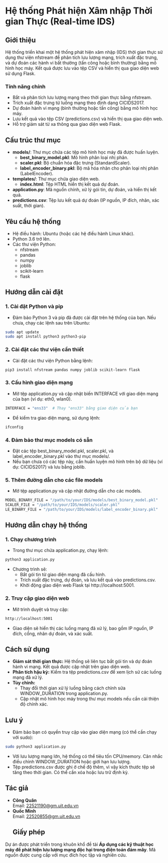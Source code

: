 # Hệ thống Phát hiện Xâm nhập Thời gian Thực (Real-time IDS)
## Giới thiệu
Hệ thống triển khai một hệ thống phát hiện xâm nhập (IDS) thời gian thực sử dụng thư viện nfstream để phân tích lưu lượng mạng, trích xuất đặc trưng, và dự đoán các hành vi bất thường (tấn công hoặc bình thường) bằng mô hình học máy. Kết quả được lưu vào tệp CSV và hiển thị qua giao diện web sử dụng Flask.
### Tính năng chính
- Bắt và phân tích lưu lượng mạng theo thời gian thực bằng nfstream.
- Trích xuất đặc trưng từ luồng mạng theo định dạng CICIDS2017.
- Dự đoán hành vi mạng (bình thường hoặc tấn công) bằng mô hình học máy.
- Lưu kết quả vào tệp CSV (predictions.csv) và hiển thị qua giao diện web.
- Hỗ trợ giám sát từ xa thông qua giao diện web Flask.
## Cấu trúc thư mục
- **models/**: Thư mục chứa các tệp mô hình học máy đã được huấn luyện.  
  - **best_binary_model.pkl**: Mô hình phân loại nhị phân.  
  - **scaler.pkl**: Bộ chuẩn hóa đặc trưng (StandardScaler).  
  - **label_encoder_binary.pkl**: Bộ mã hóa nhãn cho phân loại nhị phân (LabelEncoder).  
- **templates/**: Thư mục chứa giao diện web.  
  - **index.html**: Tệp HTML hiển thị kết quả dự đoán.  
- **application.py**: Mã nguồn chính, xử lý gói tin, dự đoán, và hiển thị kết quả.  
- **predictions.csv**: Tệp lưu kết quả dự đoán (IP nguồn, IP đích, nhãn, xác suất, thời gian).  
## Yêu cầu hệ thống
- Hệ điều hành: Ubuntu (hoặc các hệ điều hành Linux khác).
- Python 3.6 trở lên.
- Các thư viện Python:
  - nfstream
  - pandas
  - numpy
  - joblib
  - scikit-learn
  - flask
## Hướng dẫn cài đặt

### 1. Cài đặt Python và pip
- Đảm bảo Python 3 và pip đã được cài đặt trên hệ thống của bạn. Nếu chưa, chạy các lệnh sau trên Ubuntu:
```bash
sudo apt update
sudo apt install python3 python3-pip
```
### 2. Cài đặt các thư viện cần thiết
- Cài đặt các thư viện Python bằng lệnh:
```bash
pip3 install nfstream pandas numpy joblib scikit-learn flask
```
### 3. Cấu hình giao diện mạng
- Mở tệp application.py và cập nhật biến INTERFACE với giao diện mạng của bạn (ví dụ: eth0, wlan0).
```bash
INTERFACE = "ens33"  # Thay "ens33" bằng giao diện của bạn
```
- Để kiểm tra giao diện mạng, sử dụng lệnh:
```bash
ifconfig
```
### 4. Đảm bảo thư mục models có sẵn
- Đặt các tệp best_binary_model.pkl, scaler.pkl, và label_encoder_binary.pkl vào thư mục models/.
- Nếu bạn chưa có các tệp này, cần huấn luyện mô hình trên bộ dữ liệu (ví dụ: CICIDS2017) và lưu bằng joblib.
### 5. Thêm đường dẫn cho các file models
- Mở tệp application.py và cập nhật đường dẫn cho các models.
```bash
MODEL_BINARY_FILE = "/path/to/your/IDS/models/best_binary_model.pkl"
SCALER_FILE = "/path/to/your/IDS/models/scaler.pkl"
LE_BINARY_FILE = "/path/to/your/IDS/models/label_encoder_binary.pkl"
```
## Hướng dẫn chạy hệ thống
### 1. Chạy chương trình
- Trong thư mục chứa application.py, chạy lệnh:
```bash
python3 application.py
```
- Chương trình sẽ:
  - Bắt gói tin từ giao diện mạng đã cấu hình.
  - Trích xuất đặc trưng, dự đoán, và lưu kết quả vào predictions.csv.
  - Khởi động giao diện web Flask tại http://localhost:5001.
### 2. Truy cập giao diện web
- Mở trình duyệt và truy cập:
```bash
http://localhost:5001
```
- Giao diện sẽ hiển thị các luồng mạng đã xử lý, bao gồm IP nguồn, IP đích, cổng, nhãn dự đoán, và xác suất.
## Cách sử dụng
- **Giám sát thời gian thực:** Hệ thống sẽ liên tục bắt gói tin và dự đoán hành vi mạng. Kết quả được cập nhật trên giao diện web.
- **Phân tích hậu kỳ:** Kiểm tra tệp predictions.csv để xem lịch sử các luồng mạng đã xử lý.
- **Tùy chỉnh:**
  - Thay đổi thời gian xử lý luồng bằng cách chỉnh sửa WINDOW_DURATION trong application.py.
  - Cập nhật mô hình học máy trong thư mục models nếu cần cải thiện độ chính xác.
## Lưu ý
- Đảm bảo bạn có quyền truy cập vào giao diện mạng (có thể cần chạy với sudo):
```bash
sudo python3 application.py
```
- Với lưu lượng mạng lớn, hệ thống có thể tiêu tốn CPU/memory. Cân nhắc điều chỉnh WINDOW_DURATION hoặc giới hạn lưu lượng.
- Tệp predictions.csv được ghi ở chế độ thêm, vì vậy kích thước tệp sẽ tăng theo thời gian. Có thể cần xóa hoặc lưu trữ định kỳ.
## Tác giả
- **Công Quân**  
  Email: 22521190@gm.uit.edu.vn  
- **Quốc Minh**  
  Email: 22520855@gm.uit.edu.vn
  ## Giấy phép
Dự án được phát triển trong khuôn khổ đề tài **Áp dụng các kỹ thuật học máy để phát hiện lưu lượng mạng độc hại trong điện toán đám mây**. Mã nguồn được cung cấp với mục đích học tập và nghiên cứu.


